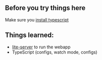 ## Before you try things here

Make sure you [install typescript](https://www.typescriptlang.org/#installation)

## Things learned:

- [lite-server](https://github.com/johnpapa/lite-server) to run the webapp
- TypeScript (configs, watch mode, configs)
